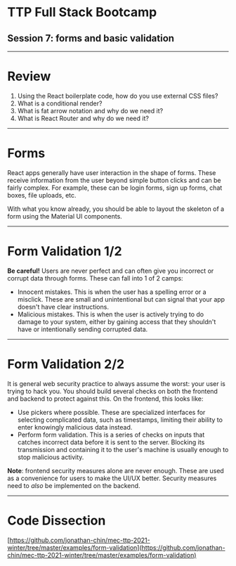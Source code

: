 # TTP Full Stack Bootcamp
## Session 7: forms and basic validation

---

# Review

1. Using the React boilerplate code, how do you use external CSS files?
2. What is a conditional render?
3. What is fat arrow notation and why do we need it?
4. What is React Router and why do we need it?

---

# Forms

React apps generally have user interaction in the shape of forms. These receive information from the user beyond simple button clicks and can be fairly complex. For example, these can be login forms, sign up forms, chat boxes, file uploads, etc.

With what you know already, you should be able to layout the skeleton of a form using the Material UI components.

---

# Form Validation 1/2

**Be careful!** Users are never perfect and can often give you incorrect or corrupt data through forms. These can fall into 1 of 2 camps:

- Innocent mistakes. This is when the user has a spelling error or a misclick. These are small and unintentional but can signal that your app doesn't have clear instructions.
- Malicious mistakes. This is when the user is actively trying to do damage to your system, either by gaining access that they shouldn't have or intentionally sending corrupted data.

---

# Form Validation 2/2

It is general web security practice to always assume the worst: your user is trying to hack you. You should build several checks on both the frontend and backend to protect against this. On the frontend, this looks like:

- Use pickers where possible. These are specialized interfaces for selecting complicated data, such as timestamps, limiting their ability to enter knowingly malicious data instead.
- Perform form validation. This is a series of checks on inputs that catches incorrect data before it is sent to the server. Blocking its transmission and containing it to the user's machine is usually enough to stop malicious activity.

**Note**: frontend security measures alone are never enough. These are used as a convenience for users to make the UI/UX better. Security measures need to *also* be implemented on the backend.

---

# Code Dissection

[https://github.com/jonathan-chin/mec-ttp-2021-winter/tree/master/examples/form-validation](https://github.com/jonathan-chin/mec-ttp-2021-winter/tree/master/examples/form-validation)
